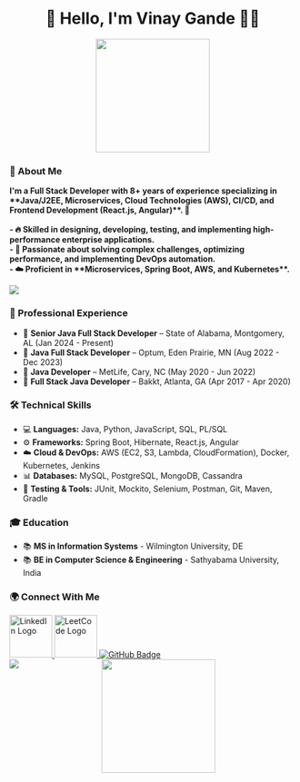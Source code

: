 <!-- Intro Section -->
<h1 align="center"><b>🚀 Hello, I'm Vinay Gande 👨‍💻</b></h1>
<div align="center">
  <!-- Profile animation -->
  <img src="https://user-images.githubusercontent.com/74038190/235223599-0eadbd7c-c916-4f24-af9d-9242730e6172.gif" height="200px">
</div>

<!-- About Me Section -->
<h3 align="left">🌟 About Me</h3>
<p align="left"><b>
    I'm a Full Stack Developer with 8+ years of experience specializing in **Java/J2EE, Microservices, Cloud Technologies (AWS), CI/CD, and Frontend Development (React.js, Angular)**. 🚀<br><br>
    - 🔥 Skilled in designing, developing, testing, and implementing high-performance enterprise applications.<br>
    - 🧠 Passionate about solving complex challenges, optimizing performance, and implementing DevOps automation.<br>
    - ☁️ Proficient in **Microservices, Spring Boot, AWS, and Kubernetes**.
</b></p>

<!-- Animated Divider -->
<img src="https://user-images.githubusercontent.com/74038190/212284158-e840e285-664b-44d7-b79b-e264b5e54825.gif">

<!-- Experience Section -->
<h3 align="left">💼 Professional Experience</h3>
<ul align="left">
    <li>🔹 <b>Senior Java Full Stack Developer</b> – State of Alabama, Montgomery, AL (Jan 2024 - Present)</li>
    <li>🔹 <b>Java Full Stack Developer</b> – Optum, Eden Prairie, MN (Aug 2022 - Dec 2023)</li>
    <li>🔹 <b>Java Developer</b> – MetLife, Cary, NC (May 2020 - Jun 2022)</li>
    <li>🔹 <b>Full Stack Java Developer</b> – Bakkt, Atlanta, GA (Apr 2017 - Apr 2020)</li>
</ul>

<!-- Skills Section -->
<h3 align="left">🛠️ Technical Skills</h3>
<ul>
    <li>💻 <b>Languages:</b> Java, Python, JavaScript, SQL, PL/SQL</li>
    <li>⚙️ <b>Frameworks:</b> Spring Boot, Hibernate, React.js, Angular</li>
    <li>☁️ <b>Cloud & DevOps:</b> AWS (EC2, S3, Lambda, CloudFormation), Docker, Kubernetes, Jenkins</li>
    <li>📊 <b>Databases:</b> MySQL, PostgreSQL, MongoDB, Cassandra</li>
    <li>🧪 <b>Testing & Tools:</b> JUnit, Mockito, Selenium, Postman, Git, Maven, Gradle</li>
</ul>

<!-- Education Section -->
<h3 align="left">🎓 Education</h3>
<ul align="left">
    <li>📚 <b>MS in Information Systems</b> - Wilmington University, DE </li>
    <li>📚 <b>BE in Computer Science & Engineering</b> - Sathyabama University, India </li>
</ul>

<!-- Socials Section -->
<h3 align="left">🌍 Connect With Me</h3>
<div align="left">
    <a href="https://www.linkedin.com/in/gandevinay-sai-a019a8158/" target="_blank">
        <img src="https://raw.githubusercontent.com/maurodesouza/profile-readme-generator/master/src/assets/icons/social/linkedin/default.svg" width="75" height="75" alt="LinkedIn Logo" />
    </a>
    <a href="https://leetcode.com/u/vinay1998/" target="_blank">
        <img src="https://upload.wikimedia.org/wikipedia/commons/1/19/LeetCode_logo_black.png" width="75" height="75" alt="LeetCode Logo" />
    </a>
    <a href="https://github.com/vinaysai1998" target="_blank">
        <img src="https://img.shields.io/badge/GitHub-181717?style=for-the-badge&logo=github&logoColor=white" alt="GitHub Badge" />
    </a>
</div>

<!-- View Counter -->
<img align="left" src="https://komarev.com/ghpvc/?username=vinaysai1998&style=for-the-badge&color=brightgreen">
<div align="center">
    <img src="https://user-images.githubusercontent.com/74038190/235224431-e8c8c12e-6826-47f1-89fb-2ddad83b3abf.gif" width="200" height="200">
</div>

